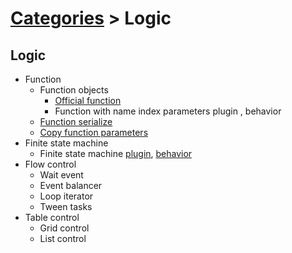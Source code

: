 # [Categories](categories.index.html) > Logic

## Logic

- Function
  - Function objects
    - [Official function](https://www.scirra.com/manual/149/function)
    - Function with name index parameters plugin , behavior
  - [Function serialize](rex_fncallpkg.html)
  - [Copy function parameters](rex_fnParam2array.html)
- Finite state machine
  - Finite state machine [plugin](rex_gfsm.html), [behavior](rex_fsm.html)
- Flow control
  - Wait event
  - Event balancer
  - Loop iterator
  - Tween tasks
- Table control
  - Grid control
  - List control